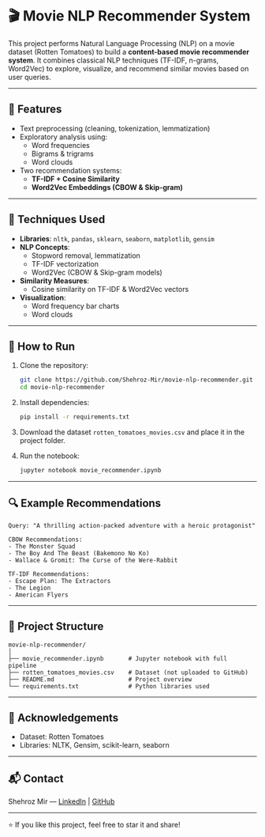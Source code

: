 # 🎬 Movie NLP Recommender System

This project performs Natural Language Processing (NLP) on a movie dataset (Rotten Tomatoes) to build a **content-based movie recommender system**. It combines classical NLP techniques (TF-IDF, n-grams, Word2Vec) to explore, visualize, and recommend similar movies based on user queries.

---

## 📌 Features

- Text preprocessing (cleaning, tokenization, lemmatization)
- Exploratory analysis using:
  - Word frequencies
  - Bigrams & trigrams
  - Word clouds
- Two recommendation systems:
  - **TF-IDF + Cosine Similarity**
  - **Word2Vec Embeddings (CBOW & Skip-gram)**

---

## 🧠 Techniques Used

- **Libraries**: `nltk`, `pandas`, `sklearn`, `seaborn`, `matplotlib`, `gensim`
- **NLP Concepts**:
  - Stopword removal, lemmatization
  - TF-IDF vectorization
  - Word2Vec (CBOW & Skip-gram models)
- **Similarity Measures**:
  - Cosine similarity on TF-IDF & Word2Vec vectors
- **Visualization**:
  - Word frequency bar charts
  - Word clouds

---

## 🚀 How to Run

1. Clone the repository:
   ```bash
   git clone https://github.com/Shehroz-Mir/movie-nlp-recommender.git
   cd movie-nlp-recommender
   ```

2. Install dependencies:
   ```bash
   pip install -r requirements.txt
   ```

3. Download the dataset `rotten_tomatoes_movies.csv` and place it in the project folder.

4. Run the notebook:
   ```bash
   jupyter notebook movie_recommender.ipynb
   ```

---

## 🔍 Example Recommendations

```text
Query: "A thrilling action-packed adventure with a heroic protagonist"

CBOW Recommendations:
- The Monster Squad
- The Boy And The Beast (Bakemono No Ko)
- Wallace & Gromit: The Curse of the Were-Rabbit

TF-IDF Recommendations:
- Escape Plan: The Extractors
- The Legion
- American Flyers
```

---

## 📁 Project Structure

```
movie-nlp-recommender/
│
├── movie_recommender.ipynb       # Jupyter notebook with full pipeline
├── rotten_tomatoes_movies.csv    # Dataset (not uploaded to GitHub)
├── README.md                     # Project overview
└── requirements.txt              # Python libraries used
```

---

## 🤝 Acknowledgements

- Dataset: Rotten Tomatoes
- Libraries: NLTK, Gensim, scikit-learn, seaborn

---

## 📬 Contact

Shehroz Mir — [LinkedIn](https://www.linkedin.com/in/shehrozmir/) | [GitHub](https://github.com/Shehroz-Mir)

---

⭐ If you like this project, feel free to star it and share!
